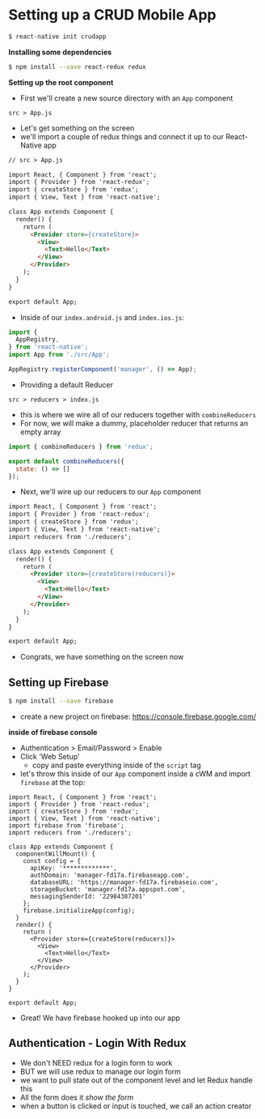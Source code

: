 # Setting up a CRUD Mobile App

```bash
$ react-native init crudapp
```

__Installing some dependencies__

```bash
$ npm install --save react-redux redux
```

__Setting up the root component__

* First we'll create a new source directory with an `App` component

`src > App.js`

* Let's get something on the screen
* we'll import a couple of redux things and connect it up to our React-Native app

```html
// src > App.js

import React, { Component } from 'react';
import { Provider } from 'react-redux';
import { createStore } from 'redux';
import { View, Text } from 'react-native';

class App extends Component {
  render() {
    return (
      <Provider store={createStore}>
        <View>
          <Text>Hello</Text>
        </View>
      </Provider>
    );
  }
}

export default App;
```

* Inside of our `index.android.js` and `index.ios.js`:

```js
import {
  AppRegistry,
} from 'react-native';
import App from './src/App';

AppRegistry.registerComponent('manager', () => App);
```

* Providing a default Reducer

`src > reducers > index.js`

* this is where we wire all of our reducers together with `combineReducers`
* For now, we will make a dummy, placeholder reducer that returns an empty array

```js
import { combineReducers } from 'redux';

export default combineReducers({
  state: () => []
});
```

* Next, we'll wire up our reducers to our `App` component

```html
import React, { Component } from 'react';
import { Provider } from 'react-redux';
import { createStore } from 'redux';
import { View, Text } from 'react-native';
import reducers from './reducers';

class App extends Component {
  render() {
    return (
      <Provider store={createStore(reducers)}>
        <View>
          <Text>Hello</Text>
        </View>
      </Provider>
    );
  }
}

export default App;
```

* Congrats, we have something on the screen now

## Setting up Firebase

```bash
$ npm install --save firebase
```

* create a new project on firebase: https://console.firebase.google.com/

__inside of firebase console__

* Authentication > Email/Password > Enable
* Click 'Web Setup'
  - copy and paste everything inside of the `script` tag
* let's throw this inside of our `App` component inside a cWM and import `firebase` at the top:

```
import React, { Component } from 'react';
import { Provider } from 'react-redux';
import { createStore } from 'redux';
import { View, Text } from 'react-native';
import firebase from 'firebase';
import reducers from './reducers';

class App extends Component {
  componentWillMount() {
    const config = {
      apiKey: '*************',
      authDomain: 'manager-fd17a.firebaseapp.com',
      databaseURL: 'https://manager-fd17a.firebaseio.com',
      storageBucket: 'manager-fd17a.appspot.com',
      messagingSenderId: '22984387201'
    };
    firebase.initializeApp(config);
  }
  render() {
    return (
      <Provider store={createStore(reducers)}>
        <View>
          <Text>Hello</Text>
        </View>
      </Provider>
    );
  }
}

export default App;
```

* Great! We have firebase hooked up into our app

## Authentication - Login With Redux
* We don't NEED redux for a login form to work
* BUT we will use redux to manage our login form
* we want to pull state out of the component level and let Redux handle this
* All the form does it *show the form*
* when a button is clicked or input is touched, we call an action creator

